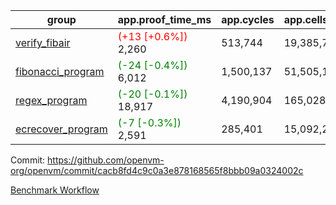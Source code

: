 | group | app.proof_time_ms | app.cycles | app.cells_used | leaf.proof_time_ms | leaf.cycles | leaf.cells_used |
| -- | -- | -- | -- | -- | -- | -- |
| [verify_fibair](https://github.com/openvm-org/openvm/blob/benchmark-results/benchmarks-pr/1249/verify_fibair-cacb8fd4c9c0a3e878168565f8bbb09a0324002c.md) |<span style='color: red'>(+13 [+0.6%])</span> 2,260 |  513,744 |  19,385,723 |- | - | - |
| [fibonacci_program](https://github.com/openvm-org/openvm/blob/benchmark-results/benchmarks-pr/1249/fibonacci-cacb8fd4c9c0a3e878168565f8bbb09a0324002c.md) |<span style='color: green'>(-24 [-0.4%])</span> 6,012 |  1,500,137 |  51,505,102 |- | - | - |
| [regex_program](https://github.com/openvm-org/openvm/blob/benchmark-results/benchmarks-pr/1249/regex-cacb8fd4c9c0a3e878168565f8bbb09a0324002c.md) |<span style='color: green'>(-20 [-0.1%])</span> 18,917 |  4,190,904 |  165,028,173 |- | - | - |
| [ecrecover_program](https://github.com/openvm-org/openvm/blob/benchmark-results/benchmarks-pr/1249/ecrecover-cacb8fd4c9c0a3e878168565f8bbb09a0324002c.md) |<span style='color: green'>(-7 [-0.3%])</span> 2,591 |  285,401 |  15,092,297 |- | - | - |


Commit: https://github.com/openvm-org/openvm/commit/cacb8fd4c9c0a3e878168565f8bbb09a0324002c

[Benchmark Workflow](https://github.com/openvm-org/openvm/actions/runs/12912980428)

